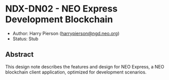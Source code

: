 <!-- markdownlint-enable -->
# NDX-DN02 - NEO Express Development Blockchain

- Author: Harry Pierson (harrypierson@ngd.neo.org)
- Status: Stub

## Abstract

This design note describes the features and design for NEO Express, a NEO
blockchain client application, optimized for development scenarios.
